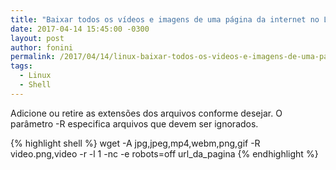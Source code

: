 ```yaml
---
title: "Baixar todos os vídeos e imagens de uma página da internet no Linux"
date: 2017-04-14 15:45:00 -0300
layout: post
author: fonini
permalink: /2017/04/14/linux-baixar-todos-os-videos-e-imagens-de-uma-pagina-da-internet/
tags:
  - Linux
  - Shell
---
```


Adicione ou retire as extensões dos arquivos conforme desejar.
O parâmetro -R especifica arquivos que devem ser ignorados.

{% highlight shell %}
wget -A jpg,jpeg,mp4,webm,png,gif -R video.png,video -r -l 1 -nc -e robots=off url_da_pagina
{% endhighlight %}